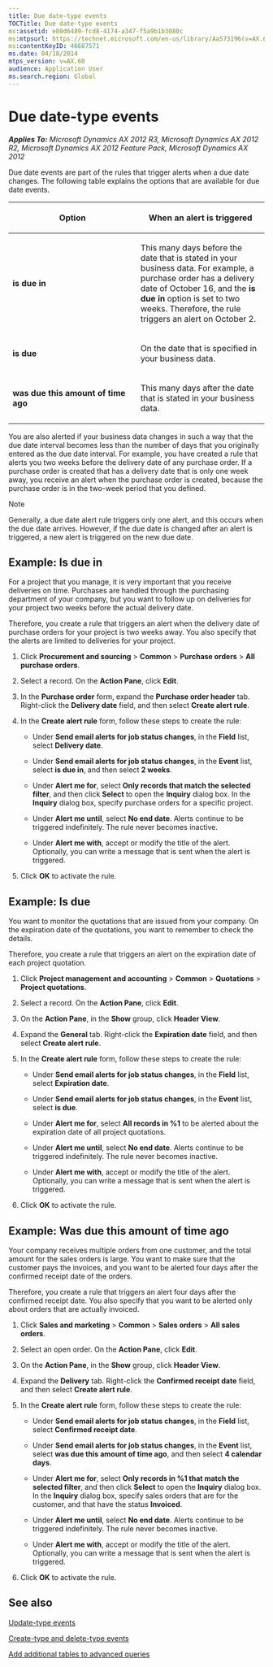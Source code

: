 ```yaml
---
title: Due date-type events
TOCTitle: Due date-type events
ms:assetid: e80d6489-fcd8-4174-a347-f5a9b1b3080c
ms:mtpsurl: https://technet.microsoft.com/en-us/library/Aa573196(v=AX.60)
ms:contentKeyID: 46687571
ms.date: 04/18/2014
mtps_version: v=AX.60
audience: Application User
ms.search.region: Global
---
```


# Due date-type events 


_**Applies To:** Microsoft Dynamics AX 2012 R3, Microsoft Dynamics AX 2012 R2, Microsoft Dynamics AX 2012 Feature Pack, Microsoft Dynamics AX 2012_

Due date events are part of the rules that trigger alerts when a due date changes. The following table explains the options that are available for due date events.

<table>
<colgroup>
<col style="width: 50%" />
<col style="width: 50%" />
</colgroup>
<thead>
<tr class="header">
<th><p>Option</p></th>
<th><p>When an alert is triggered</p></th>
</tr>
</thead>
<tbody>
<tr class="odd">
<td><p><strong>is due in</strong></p></td>
<td><p>This many days before the date that is stated in your business data. For example, a purchase order has a delivery date of October 16, and the <strong>is due in</strong> option is set to two weeks. Therefore, the rule triggers an alert on October 2.</p></td>
</tr>
<tr class="even">
<td><p><strong>is due</strong></p></td>
<td><p>On the date that is specified in your business data.</p></td>
</tr>
<tr class="odd">
<td><p><strong>was due this amount of time ago</strong></p></td>
<td><p>This many days after the date that is stated in your business data.</p></td>
</tr>
</tbody>
</table>


You are also alerted if your business data changes in such a way that the due date interval becomes less than the number of days that you originally entered as the due date interval. For example, you have created a rule that alerts you two weeks before the delivery date of any purchase order. If a purchase order is created that has a delivery date that is only one week away, you receive an alert when the purchase order is created, because the purchase order is in the two-week period that you defined.


> [!NOTE]
> <P>Generally, a due date alert rule triggers only one alert, and this occurs when the due date arrives. However, if the due date is changed after an alert is triggered, a new alert is triggered on the new due date.</P>



## Example: Is due in

For a project that you manage, it is very important that you receive deliveries on time. Purchases are handled through the purchasing department of your company, but you want to follow up on deliveries for your project two weeks before the actual delivery date.

Therefore, you create a rule that triggers an alert when the delivery date of purchase orders for your project is two weeks away. You also specify that the alerts are limited to deliveries for your project.

1.  Click **Procurement and sourcing** \> **Common** \> **Purchase orders** \> **All purchase orders**.

2.  Select a record. On the **Action Pane**, click **Edit**.

3.  In the **Purchase order** form, expand the **Purchase order header** tab. Right-click the **Delivery date** field, and then select **Create alert rule**.

4.  In the **Create alert rule** form, follow these steps to create the rule:
    
      - Under **Send email alerts for job status changes**, in the **Field** list, select **Delivery date**.
    
      - Under **Send email alerts for job status changes**, in the **Event** list, select **is due in**, and then select **2 weeks**.
    
      - Under **Alert me for**, select **Only records that match the selected filter**, and then click **Select** to open the **Inquiry** dialog box. In the **Inquiry** dialog box, specify purchase orders for a specific project.
    
      - Under **Alert me until**, select **No end date**. Alerts continue to be triggered indefinitely. The rule never becomes inactive.
    
      - Under **Alert me with**, accept or modify the title of the alert. Optionally, you can write a message that is sent when the alert is triggered.

5.  Click **OK** to activate the rule.

## Example: Is due

You want to monitor the quotations that are issued from your company. On the expiration date of the quotations, you want to remember to check the details.

Therefore, you create a rule that triggers an alert on the expiration date of each project quotation.

1.  Click **Project management and accounting** \> **Common** \> **Quotations** \> **Project quotations**.

2.  Select a record. On the **Action Pane**, click **Edit**.

3.  On the **Action Pane**, in the **Show** group, click **Header View**.

4.  Expand the **General** tab. Right-click the **Expiration date** field, and then select **Create alert rule**.

5.  In the **Create alert rule** form, follow these steps to create the rule:
    
      - Under **Send email alerts for job status changes**, in the **Field** list, select **Expiration date**.
    
      - Under **Send email alerts for job status changes**, in the **Event** list, select **is due**.
    
      - Under **Alert me for**, select **All records in %1** to be alerted about the expiration date of all project quotations.
    
      - Under **Alert me until**, select **No end date**. Alerts continue to be triggered indefinitely. The rule never becomes inactive.
    
      - Under **Alert me with**, accept or modify the title of the alert. Optionally, you can write a message that is sent when the alert is triggered.

6.  Click **OK** to activate the rule.

## Example: Was due this amount of time ago

Your company receives multiple orders from one customer, and the total amount for the sales orders is large. You want to make sure that the customer pays the invoices, and you want to be alerted four days after the confirmed receipt date of the orders.

Therefore, you create a rule that triggers an alert four days after the confirmed receipt date. You also specify that you want to be alerted only about orders that are actually invoiced.

1.  Click **Sales and marketing** \> **Common** \> **Sales orders** \> **All sales orders**.

2.  Select an open order. On the **Action Pane**, click **Edit**.

3.  On the **Action Pane**, in the **Show** group, click **Header View**.

4.  Expand the **Delivery** tab. Right-click the **Confirmed receipt date** field, and then select **Create alert rule**.

5.  In the **Create alert rule** form, follow these steps to create the rule:
    
      - Under **Send email alerts for job status changes**, in the **Field** list, select **Confirmed receipt date**.
    
      - Under **Send email alerts for job status changes**, in the **Event** list, select **was due this amount of time ago**, and then select **4 calendar days**.
    
      - Under **Alert me for**, select **Only records in %1 that match the selected filter**, and then click **Select** to open the **Inquiry** dialog box. In the **Inquiry** dialog box, specify sales orders that are for the customer, and that have the status **Invoiced**.
    
      - Under **Alert me until**, select **No end date**. Alerts continue to be triggered indefinitely. The rule never becomes inactive.
    
      - Under **Alert me with**, accept or modify the title of the alert. Optionally, you can write a message that is sent when the alert is triggered.

6.  Click **OK** to activate the rule.

## See also

[Update-type events](update-type-events.md)

[Create-type and delete-type events](create-type-and-delete-type-events.md)

[Add additional tables to advanced queries](add-additional-tables-to-advanced-queries.md)

  


